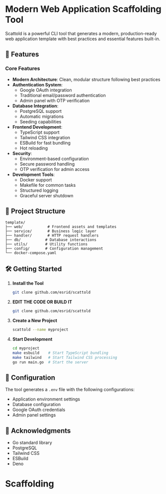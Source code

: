 # Modern Web Application Scaffolding Tool
Scattold is a powerful CLI tool that generates a modern, production-ready web application template with best practices and essential features built-in.

## 🚀 Features

### Core Features
- **Modern Architecture**: Clean, modular structure following best practices
- **Authentication System**:
  - Google OAuth integration
  - Traditional email/password authentication
  - Admin panel with OTP verification
- **Database Integration**:
  - PostgreSQL support
  - Automatic migrations
  - Seeding capabilities
- **Frontend Development**:
  - TypeScript support
  - Tailwind CSS integration
  - ESBuild for fast bundling
  - Hot reloading
- **Security**:
  - Environment-based configuration
  - Secure password handling
  - OTP verification for admin access
- **Development Tools**:
  - Docker support
  - Makefile for common tasks
  - Structured logging
  - Graceful server shutdown

## 📁 Project Structure

```
template/
├── web/           # Frontend assets and templates
├── service/       # Business logic layer
├── handler/       # HTTP request handlers
├── db/           # Database interactions
├── utils/        # Utility functions
├── config/       # Configuration management
└── docker-compose.yaml
```

## 🛠️ Getting Started

1. **Install the Tool**
   ```bash
   git clone github.com/esrid/scattold
   ```

1. **EDIT THE CODE OR BUILD IT**
   ```bash
   git clone github.com/esrid/scattold
   ```


2. **Create a New Project**
   ```bash
   scattold --name myproject
   ```

3. **Start Development**
   ```bash
   cd myproject
   make esbuild    # Start TypeScript bundling
   make tailwind   # Start Tailwind CSS processing
   go run main.go  # Start the server
   ```

## 🔧 Configuration

The tool generates a `.env` file with the following configurations:
- Application environment settings
- Database configuration
- Google OAuth credentials
- Admin panel settings


## 🙏 Acknowledgments

- Go standard library
- PostgreSQL
- Tailwind CSS
- ESBuild
- Deno 
# Scaffolding
